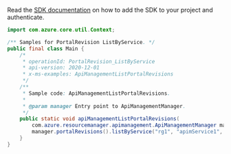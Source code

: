 Read the [SDK documentation](https://github.com/Azure/azure-sdk-for-java/blob/azure-resourcemanager-apimanagement_1.0.0-beta.2/sdk/apimanagement/azure-resourcemanager-apimanagement/README.md) on how to add the SDK to your project and authenticate.

```java
import com.azure.core.util.Context;

/** Samples for PortalRevision ListByService. */
public final class Main {
    /*
     * operationId: PortalRevision_ListByService
     * api-version: 2020-12-01
     * x-ms-examples: ApiManagementListPortalRevisions
     */
    /**
     * Sample code: ApiManagementListPortalRevisions.
     *
     * @param manager Entry point to ApiManagementManager.
     */
    public static void apiManagementListPortalRevisions(
        com.azure.resourcemanager.apimanagement.ApiManagementManager manager) {
        manager.portalRevisions().listByService("rg1", "apimService1", null, null, null, Context.NONE);
    }
}
```
